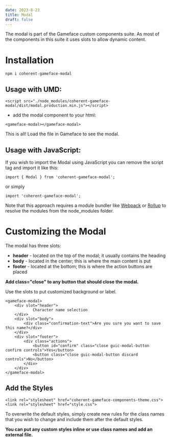 ```yaml
---
date: 2023-8-23
title: Modal
draft: false
---
```


<!--Copyright (c) Coherent Labs AD. All rights reserved. Licensed under the MIT License. See License.txt in the project root for license information. -->
The modal is part of the Gameface custom components suite. As most of the components in this suite it uses slots to allow dynamic content.

Installation
===================

```
npm i coherent-gameface-modal
```

## Usage with UMD:

~~~~{.html}
<script src="./node_modules/coherent-gameface-modal/dist/modal.production.min.js"></script>
~~~~

* add the modal component to your html:

~~~~{.html}
<gameface-modal></gameface-modal>
~~~~

This is all! Load the file in Gameface to see the modal.

## Usage with JavaScript:

If you wish to import the Modal using JavaScript you can remove the script tag and import it like this:

~~~~~{.js}
import { Modal } from 'coherent-gameface-modal';
~~~~~

or simply

~~~~{.js}
import 'coherent-gameface-modal';
~~~~

Note that this approach requires a module bundler like [Webpack](https://webpack.js.org/) or [Rollup](https://rollupjs.org/guide/en/) to resolve the
modules from the node_modules folder.

Customizing the Modal
=========================

The modal has three slots:
- **header** - located on the top of the modal; it usually contains the heading
- **body** - located in the center; this is where the main content is put
- **footer** - located at the bottom; this is where the action buttons are placed

**Add class="close" to any button that should close the modal.**

Use the slots to put customized background or label.

~~~~{.html}
<gameface-modal>
    <div slot="header">
            Character name selection
    </div>
    <div slot="body">
        <div class="confirmation-text">Are you sure you want to save this name?</div>
    </div>
    <div slot="footer">
        <div class="actions">
            <button id="confirm" class="close guic-modal-button confirm controls">Yes</button>
            <button class="close guic-modal-button discard controls">No</button>
        </div>
    </div>
</gameface-modal>
~~~~

## Add the Styles

~~~~{.css}
<link rel="stylesheet" href="coherent-gameface-components-theme.css">
<link rel="stylesheet" href="style.css">
~~~~

To overwrite the default styles, simply create new rules for the class names that
you wish to change and include them after the default styles.

**You can put any custom styles inline or use class names and add an external file.** 

